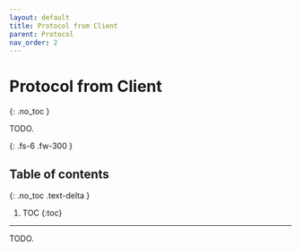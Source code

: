 ```yaml
---
layout: default
title: Protocol from Client
parent: Protocol
nav_order: 2
---
```


# Protocol from Client
{: .no_toc }

TODO.

{: .fs-6 .fw-300 }

## Table of contents
{: .no_toc .text-delta }

1. TOC
{:toc}

---

TODO.